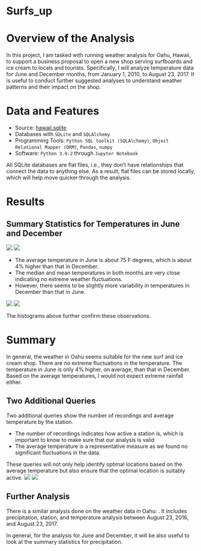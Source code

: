 # Surfs_up

# Overview of the Analysis
In this project, I am tasked with running weather analysis for Oahu, Hawaii, to support a business proposal to open a new shop serving surfboards and ice cream to locals and tourists. Specifically, I will analyze temperature data for June and December months, from January 1, 2010, to August 23, 2017. It is useful to conduct further suggested analyses to understand weather patterns and their impact on the shop. 

# Data and Features
* Source: [hawaii.sqlite](https://github.com/Aigerim-Zh/Surfs_up/blob/main/Data/hawaii.sqlite)
* Databases with ```SQLite``` and ```SQLAlchemy```
* Programming Tools: ```Python SQL toolkit (SQLAlchemy)```, ```Object Relational Mapper (ORM)```, ```Pandas```, ```numpy```
* Software: ```Python 3.9.2``` through ```Jupyter Notebook```

All SQLite databases are flat files, i.e., they don’t have relationships that connect the data to anything else. As a result, flat files can be stored locally, which will help move quicker through the analysis.


# Results

## Summary Statistics for Temperatures in June and December
![](https://github.com/Aigerim-Zh/Surfs_up/blob/main/Results/June_Sum_Stats.png)
![](https://github.com/Aigerim-Zh/Surfs_up/blob/main/Results/December_Sum_Stats.png)

* The average temperature in June is about 75 F degrees, which is about 4% higher than that in December.
* The median and mean temperatures in both months are very close indicating no extreme weather fluctuations.
* However, there seems to be slightly more variability in temperatures in December than that in June. 

![](https://github.com/Aigerim-Zh/Surfs_up/blob/main/Results/June_Temps_Hist.png)
![](https://github.com/Aigerim-Zh/Surfs_up/blob/main/Results/December_Temps_Hist.png)

The histograms above further confirm these observations. 

# Summary
In general, the weather in Oahu seems suitable for the new surf and ice cream shop. There are no extreme fluctuations in the temperature. The temperature in June is only 4% higher, on average, than that in December. Based on the average temperatures, I would not expect extreme rainfall either. 

## Two Additional Queries
Two additional queries show the number of recordings and average temperature by the station. 
* The number of recordings indicates how active a station is, which is important to know to make sure that our analysis is valid 
* The average temperature is a representative measure as we found no significant fluctuations in the data.

These queries will not only help identify optimal locations based on the average temperature but also ensure that the optimal location is suitably active.
![](https://github.com/Aigerim-Zh/Surfs_up/blob/main/Results/June_by_Station.png)
![](https://github.com/Aigerim-Zh/Surfs_up/blob/main/Results/December_by_Station.png)

## Further Analysis
There is a similar analysis done on the weather data in Oahu: [](). It includes precipitation, station, and temperature analysis between August 23, 2016, and August 23, 2017. 

In general, for the analysis for June and December, it will be also useful to look at the summary statistics for precipitation. 
